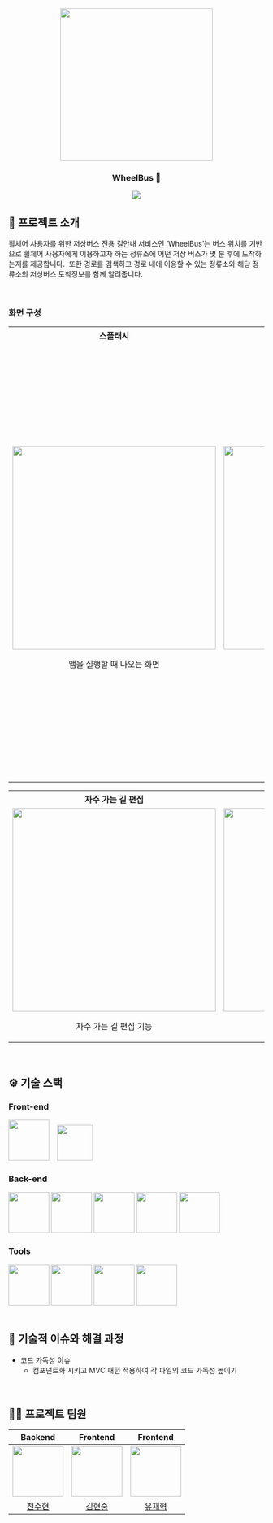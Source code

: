 <div align="center">

<!-- logo -->
<img src="https://github.com/user-attachments/assets/b6bf7680-a7ef-40f0-bb64-96d9bbc053c6" width="300"/>

### WheelBus 🚎

<img src="https://img.shields.io/badge/프로젝트 기간-2024.07.29~2024.08.07-fab2ac?style=flat&logo=&logoColor=white" />

</div>

## 📝 프로젝트 소개
휠체어 사용자를 위한 저상버스 전용 길안내 서비스인 ‘WheelBus’는 버스 위치를 기반으로 휠체어 사용자에게 이용하고자 하는 정류소에 어떤 저상 버스가 몇 분 후에 도착하는지를 제공합니다.  또한 경로를 검색하고 경로 내에 이용할 수 있는 정류소와 해당 정류소의 저상버스 도착정보를 함께 알려줍니다.

<br />

### 화면 구성

<table align="center">
<tr>
<th>스플래시</th>
<th>메인 화면</th>
<th>출발지/도착지 검색 화면</th>
</tr>
<tr>
<td align="center">

<img src="https://github.com/user-attachments/assets/b270a54b-1994-4ab8-bbaf-c517f396837e" height="400"/>

앱을 실행할 때 나오는 화면

</td>
<td align="center">

<img src="https://github.com/user-attachments/assets/1d11f004-aa4a-4b1e-838b-a699925c5ff0" height="400"/>

메인 화면

</td>
<td align="center">

<img src="https://github.com/user-attachments/assets/976818c6-f8d3-4c66-b9ae-d0b140351f4b" height="400"/>
<img src="https://github.com/user-attachments/assets/feb31d95-32f2-46bb-b08f-6a85547b05d9" height="400"/>

출발지와 도착지를 검색할 수 있는 화면

</td>
</tr>
</table>

<table align="center">
<tr>
<th>자주 가는 길 편집</th>
<th>추천하는 길 화면</th>
<th>경로 화면</th>
</tr>
<tr>
<td align="center">

<img src="https://github.com/user-attachments/assets/44f9f708-5011-4233-8664-29b85c6bcae5" height="400"/>

자주 가는 길 편집 기능

</td>
<td align="center">
    
<img src="https://github.com/user-attachments/assets/25347401-9023-4ff7-b7f0-9194e04813cb" height="400"/>

실시간 api 호출로 추천 길 생성

</td>
<td align="center">

<img src="https://github.com/user-attachments/assets/af9a2917-7c82-4a93-8915-901259e72730" height="400"/>

출발지부터 도착지까지의 경로 지도 생성

</td>
</tr>
</table>

<br />

## ⚙ 기술 스택

### Front-end

<div>
<img src="https://github.com/user-attachments/assets/fd920d83-fd9f-405e-9790-5d2609785cd6" width="80">
&nbsp&nbsp
<img src="https://github.com/user-attachments/assets/69855327-bb1c-4bfd-a3b5-f4495d70af8b" width="70">
</div>

### Back-end

<div>
<img src="https://github.com/user-attachments/assets/95d315ef-2410-4475-9084-0f4a7233bad5" width="80">
<img src="https://github.com/user-attachments/assets/2f4f7a67-2661-41e8-97d7-ceb389ad8ca0" width="80">
<img src="https://github.com/user-attachments/assets/68080c27-7164-41b5-aa7b-560b8a85e0b1" width="80">
<img src="https://github.com/user-attachments/assets/c67d0c0f-79c3-4338-b082-dd347cbd7237" width="80">
<img src="https://github.com/user-attachments/assets/6ef1a08d-6690-4be9-868a-ab66a0bcedbe" width="80">
</div>

### Tools

<div>
<img src="https://github.com/yewon-Noh/readme-template/blob/main/skills/Github.png?raw=true" width="80">
<img src="https://github.com/yewon-Noh/readme-template/blob/main/skills/Notion.png?raw=true" width="80">
<img src="https://github.com/user-attachments/assets/cab8f344-7c89-4104-a2c1-0e5b6ae0e370" width="80">
<img src="https://github.com/user-attachments/assets/e198ee4a-d2bf-4ab9-89b2-76781fbc7b83" width="80">
</div>

<br />

## 🤔 기술적 이슈와 해결 과정

-   코드 가독성 이슈
    -   컴포넌트화 시키고 MVC 패턴 적용하여 각 파일의 코드 가독성 높이기
<br />

## 💁‍♂️ 프로젝트 팀원

|                    Backend                     |                    Frontend                    |                    Frontend                    |
| :--------------------------------------------: | :--------------------------------------------: | :--------------------------------------------: |
| <img src="https://github.com/user-attachments/assets/1639ae09-09a4-4a7e-8776-e9485abd9058" width="100"> | <img src="https://github.com/user-attachments/assets/fb3dcb5b-4cd4-4072-a05a-18e5efe94a75" width="100"> | <img src="https://github.com/user-attachments/assets/d8fa3e21-9d0e-473a-8eb3-c56f17c44161" width="100"> |
|     [천주현](https://github.com/millejuice)     |     [김현중](https://github.com/hjkim0905)     |     [유재혁](https://github.com/yoojh5685)     |
